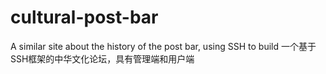 # cultural-post-bar
A similar site about the history of the post bar, using SSH to build
一个基于SSH框架的中华文化论坛，具有管理端和用户端
